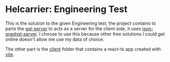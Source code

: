 # Helcarrier: Engineering Test

This is the solution to the given Engineering test, the project contains to parts the [gql-server](gql-server) to acts as a server for the client side, it uses [json-graphql-server](https://www.npmjs.com/package/json-graphql-server). I choose to use this because other free solutions I could get online doesn't allow me use my data of choice.

The other part is the [client](client/) folder that contains a react-ts app created with [vite](https://vitejs.dev/).